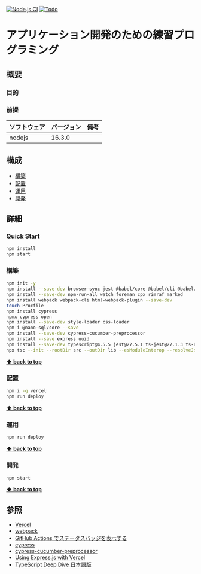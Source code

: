 [![Node.js CI](https://github.com/k2works/application_programing_excercise_2022/actions/workflows/node.js.yml/badge.svg)](https://github.com/k2works/application_programing_excercise_2022/actions/workflows/node.js.yml)
[![Todo](https://img.shields.io/endpoint?url=https://dashboard.cypress.io/badge/detailed/4uqmc1&style=plastic&logo=cypress)](https://dashboard.cypress.io/projects/4uqmc1/runs)

# アプリケーション開発のための練習プログラミング

## 概要

### 目的

### 前提

| ソフトウェア | バージョン | 備考 |
| :----------- | :--------- | :--- |
| nodejs       | 16.3.0    |      |

## 構成

- [構築](#構築)
- [配置](#配置)
- [運用](#運用)
- [開発](#開発)

## 詳細

### Quick Start

```bash
npm install
npm start
```

### 構築

```bash
npm init -y
npm install --save-dev browser-sync jest @babel/core @babel/cli @babel/preset-env @babel/register
npm install --save-dev npm-run-all watch foreman cpx rimraf marked
npm install webpack webpack-cli html-webpack-plugin --save-dev
touch Procfile
npm install cypress
npmx cypress open
npm install --save-dev style-loader css-loader
npm i @nano-sql/core --save
npm install --save-dev cypress-cucumber-preprocessor
npm install --save express uuid
npm install --save-dev typescript@4.5.5 jest@27.5.1 ts-jest@27.1.3 ts-node@10.5.0 @types/jest @types/express 
npx tsc --init --rootDir src --outDir lib --esModuleInterop --resolveJsonModule --lib es6,dom --module commonjs
```

**[⬆ back to top](#構成)**

### 配置

```bash
npm i -g vercel
npm run deploy
```

**[⬆ back to top](#構成)**

### 運用

```bash
npm run deploy
```

**[⬆ back to top](#構成)**

### 開発

```bash
npm start
```

**[⬆ back to top](#構成)**

## 参照

- [Vercel](https://vercel.com/)
- [webpack](https://webpack.js.org/)
- [GitHub Actions でステータスバッジを表示する](https://qiita.com/SnowCait/items/487d70b342ffbe2f33d8)
- [cypress](https://www.cypress.io/)
- [cypress-cucumber-preprocessor](https://www.npmjs.com/package/cypress-cucumber-preprocessor)
- [Using Express.js with Vercel](https://vercel.com/guides/using-express-with-vercel)
- [TypeScript Deep Dive 日本語版](https://typescript-jp.gitbook.io/deep-dive/)